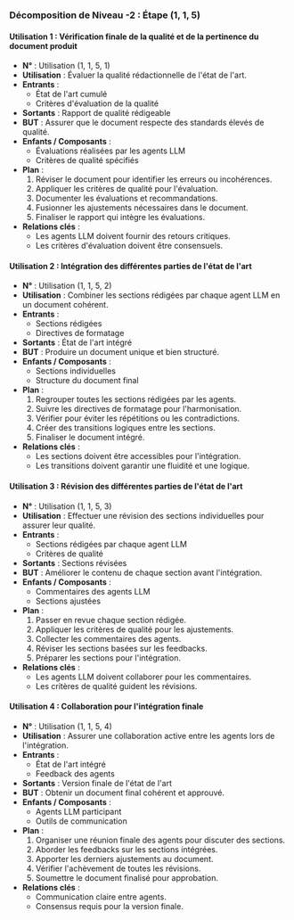 ### Décomposition de Niveau -2 : Étape (1, 1, 5)

#### Utilisation 1 : Vérification finale de la qualité et de la pertinence du document produit
- **N°** : Utilisation (1, 1, 5, 1)
- **Utilisation** : Évaluer la qualité rédactionnelle de l'état de l'art.
- **Entrants** :
  - État de l'art cumulé
  - Critères d'évaluation de la qualité
- **Sortants** : Rapport de qualité rédigeable
- **BUT** : Assurer que le document respecte des standards élevés de qualité.
- **Enfants / Composants** : 
  - Évaluations réalisées par les agents LLM
  - Critères de qualité spécifiés
- **Plan** :
  1. Réviser le document pour identifier les erreurs ou incohérences.
  2. Appliquer les critères de qualité pour l'évaluation.
  3. Documenter les évaluations et recommandations.
  4. Fusionner les ajustements nécessaires dans le document.
  5. Finaliser le rapport qui intègre les évaluations.
- **Relations clés** :
  - Les agents LLM doivent fournir des retours critiques.
  - Les critères d'évaluation doivent être consensuels.

#### Utilisation 2 : Intégration des différentes parties de l'état de l'art
- **N°** : Utilisation (1, 1, 5, 2)
- **Utilisation** : Combiner les sections rédigées par chaque agent LLM en un document cohérent.
- **Entrants** :
  - Sections rédigées
  - Directives de formatage
- **Sortants** : État de l'art intégré
- **BUT** : Produire un document unique et bien structuré.
- **Enfants / Composants** : 
  - Sections individuelles
  - Structure du document final
- **Plan** :
  1. Regrouper toutes les sections rédigées par les agents.
  2. Suivre les directives de formatage pour l'harmonisation.
  3. Vérifier pour éviter les répétitions ou les contradictions.
  4. Créer des transitions logiques entre les sections.
  5. Finaliser le document intégré.
- **Relations clés** :
  - Les sections doivent être accessibles pour l'intégration.
  - Les transitions doivent garantir une fluidité et une logique.

#### Utilisation 3 : Révision des différentes parties de l'état de l'art
- **N°** : Utilisation (1, 1, 5, 3)
- **Utilisation** : Effectuer une révision des sections individuelles pour assurer leur qualité.
- **Entrants** :
  - Sections rédigées par chaque agent LLM
  - Critères de qualité
- **Sortants** : Sections révisées
- **BUT** : Améliorer le contenu de chaque section avant l'intégration.
- **Enfants / Composants** : 
  - Commentaires des agents LLM
  - Sections ajustées
- **Plan** :
  1. Passer en revue chaque section rédigée.
  2. Appliquer les critères de qualité pour les ajustements.
  3. Collecter les commentaires des agents.
  4. Réviser les sections basées sur les feedbacks.
  5. Préparer les sections pour l'intégration.
- **Relations clés** :
  - Les agents LLM doivent collaborer pour les commentaires.
  - Les critères de qualité guident les révisions.

#### Utilisation 4 : Collaboration pour l'intégration finale
- **N°** : Utilisation (1, 1, 5, 4)
- **Utilisation** : Assurer une collaboration active entre les agents lors de l'intégration.
- **Entrants** :
  - État de l'art intégré
  - Feedback des agents
- **Sortants** : Version finale de l'état de l'art
- **BUT** : Obtenir un document final cohérent et approuvé.
- **Enfants / Composants** : 
  - Agents LLM participant
  - Outils de communication
- **Plan** :
  1. Organiser une réunion finale des agents pour discuter des sections.
  2. Aborder les feedbacks sur les sections intégrées.
  3. Apporter les derniers ajustements au document.
  4. Vérifier l'achèvement de toutes les révisions.
  5. Soumettre le document finalisé pour approbation.
- **Relations clés** :
  - Communication claire entre agents.
  - Consensus requis pour la version finale.